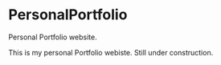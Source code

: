 # PersonalPortfolio
Personal Portfolio website.

This is my personal Portfolio webiste. Still under construction.
